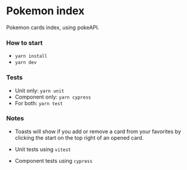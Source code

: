 # Pokemon index

Pokemon cards index, using pokeAPI.

### How to start

- `yarn install`
- `yarn dev`

### Tests

- Unit only: `yarn unit`
- Component only: `yarn cypress`
- For both: `yarn test`

### Notes

- Toasts will show if you add or remove a card from your favorites by clicking the start on the top right of an opened card.

- Unit tests using `vitest`
- Component tests using `cypress`
